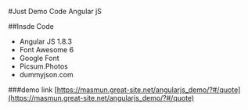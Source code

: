 #Just Demo Code Angular jS

##Insde Code
* Angular JS 1.8.3
* Font Awesome 6
* Google Font
* Picsum.Photos
* dummyjson.com

###demo link
[https://masmun.great-site.net/angularjs_demo/?#/quote](https://masmun.great-site.net/angularjs_demo/?#/quote)